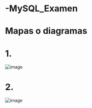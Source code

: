 # -MySQL_Examen

# Mapas o diagramas 
# 1.
   ![image](https://github.com/user-attachments/assets/2ce4a814-456d-494d-844f-d2a5928ddaa0)


# 2.

![image](https://github.com/user-attachments/assets/a4df955e-8b12-4b3b-8034-7588b790fdd0)

